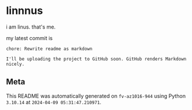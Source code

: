 # linnnus

i am linus. that's me.

my latest commit is

```
chore: Rewrite readme as markdown

I'll be uploading the project to GitHub soon. GitHub renders Markdown
nicely.
```

## Meta

This README was automatically generated on `fv-az1016-944` using Python
`3.10.14` at `2024-04-09 05:31:47.210971`.
